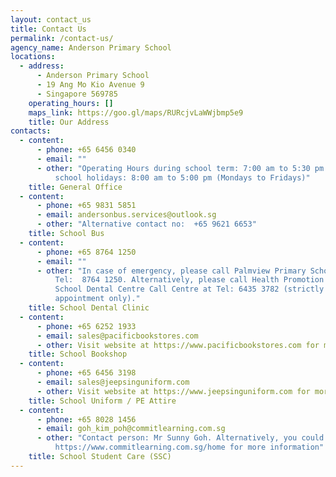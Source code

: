 ```yaml
---
layout: contact_us
title: Contact Us
permalink: /contact-us/
agency_name: Anderson Primary School
locations:
  - address:
      - Anderson Primary School
      - 19 Ang Mo Kio Avenue 9
      - Singapore 569785
    operating_hours: []
    maps_link: https://goo.gl/maps/RURcjvLaWWjbmp5e9
    title: Our Address
contacts:
  - content:
      - phone: +65 6456 0340
      - email: ""
      - other: "Operating Hours during school term: 7:00 am to 5:30 pm. During the
          school holidays: 8:00 am to 5:00 pm (Mondays to Fridays)"
    title: General Office
  - content:
      - phone: +65 9831 5851
      - email: andersonbus.services@outlook.sg
      - other: "Alternative contact no:  +65 9621 6653"
    title: School Bus
  - content:
      - phone: +65 8764 1250
      - email: ""
      - other: "In case of emergency, please call Palmview Primary School Clinic at
          Tel:  8764 1250. Alternatively, please call Health Promotion Board,
          School Dental Centre Call Centre at Tel: 6435 3782 (strictly by
          appointment only)."
    title: School Dental Clinic
  - content:
      - phone: +65 6252 1933
      - email: sales@pacificbookstores.com
      - other: Visit website at https://www.pacificbookstores.com for more information
    title: School Bookshop
  - content:
      - phone: +65 6456 3198
      - email: sales@jeepsinguniform.com
      - other: Visit website at https://www.jeepsinguniform.com for more information
    title: School Uniform / PE Attire
  - content:
      - phone: +65 8028 1456
      - email: goh_kim_poh@commitlearning.com.sg
      - other: "Contact person: Mr Sunny Goh. Alternatively, you could visit website at
          https://www.commitlearning.com.sg/home for more information"
    title: School Student Care (SSC)
---
```

